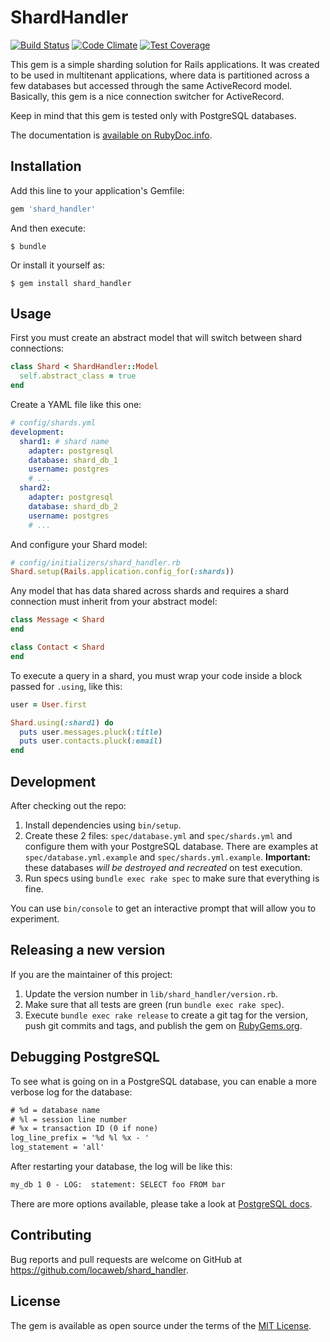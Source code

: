 # ShardHandler

[![Build Status][travis-badge]][travis-build]
[![Code Climate][cc-badge]][cc-details]
[![Test Coverage][cc-cov-badge]][cc-cov-details]

This gem is a simple sharding solution for Rails applications. It was created
to be used in multitenant applications, where data is partitioned across a few
databases but accessed through the same ActiveRecord model. Basically, this gem
is a nice connection switcher for ActiveRecord.

Keep in mind that this gem is tested only with PostgreSQL databases.

The documentation is [available on RubyDoc.info][docs].

## Installation

Add this line to your application's Gemfile:

```ruby
gem 'shard_handler'
```

And then execute:

    $ bundle

Or install it yourself as:

    $ gem install shard_handler

## Usage

First you must create an abstract model that will switch between shard
connections:

```ruby
class Shard < ShardHandler::Model
  self.abstract_class = true
end
```

Create a YAML file like this one:

```yaml
# config/shards.yml
development:
  shard1: # shard name
    adapter: postgresql
    database: shard_db_1
    username: postgres
    # ...
  shard2:
    adapter: postgresql
    database: shard_db_2
    username: postgres
    # ...
```

And configure your Shard model:

```ruby
# config/initializers/shard_handler.rb
Shard.setup(Rails.application.config_for(:shards))
```

Any model that has data shared across shards and requires a shard connection
must inherit from your abstract model:

```ruby
class Message < Shard
end

class Contact < Shard
end
```

To execute a query in a shard, you must wrap your code inside a block passed for
`.using`, like this:

```ruby
user = User.first

Shard.using(:shard1) do
  puts user.messages.pluck(:title)
  puts user.contacts.pluck(:email)
end
```

## Development

After checking out the repo:

1. Install dependencies using `bin/setup`.
2. Create these 2 files: `spec/database.yml` and `spec/shards.yml` and configure
them with your PostgreSQL database. There are examples at
`spec/database.yml.example` and `spec/shards.yml.example`. **Important:**
these databases *will be destroyed and recreated* on test execution.
3. Run specs using `bundle exec rake spec` to make sure that everything is fine.

You can use `bin/console` to get an interactive prompt that will allow you to
experiment.

## Releasing a new version

If you are the maintainer of this project:

1. Update the version number in `lib/shard_handler/version.rb`.
2. Make sure that all tests are green (run `bundle exec rake spec`).
3. Execute `bundle exec rake release` to create a git tag for the version, push
git commits and tags, and publish the gem on [RubyGems.org][rubygems].

## Debugging PostgreSQL

To see what is going on in a PostgreSQL database, you can enable a more verbose
log for the database:

```txt
# %d = database name
# %l = session line number
# %x = transaction ID (0 if none)
log_line_prefix = '%d %l %x - '
log_statement = 'all'
```

After restarting your database, the log will be like this:

```txt
my_db 1 0 - LOG:  statement: SELECT foo FROM bar
```

There are more options available, please take a look at
[PostgreSQL docs][pg-log_line_prefix].

## Contributing

Bug reports and pull requests are welcome on GitHub at
https://github.com/locaweb/shard_handler.

## License

The gem is available as open source under the terms of the
[MIT License](http://opensource.org/licenses/MIT).

[travis-badge]: https://travis-ci.org/locaweb/shard_handler.svg?branch=master
[travis-build]: https://travis-ci.org/locaweb/shard_handler
[cc-badge]: https://codeclimate.com/github/locaweb/shard_handler/badges/gpa.svg
[cc-details]: https://codeclimate.com/github/locaweb/shard_handler
[cc-cov-badge]: https://codeclimate.com/github/locaweb/shard_handler/badges/coverage.svg
[cc-cov-details]: https://codeclimate.com/github/locaweb/shard_handler/coverage
[docs]: http://www.rubydoc.info/gems/shard_handler
[rubygems]: https://rubygems.org/gems/shard_handler
[pg-log_line_prefix]: http://www.postgresql.org/docs/9.4/static/runtime-config-logging.html#GUC-LOG-LINE-PREFIX
